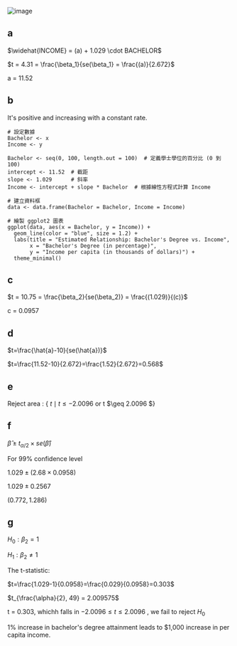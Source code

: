 ![image](https://github.com/user-attachments/assets/a4ba5534-11af-4bf4-bc8c-5fac17af0fb0)

## a 

$\widehat{INCOME} = (a) + 1.029 \cdot BACHELOR$

$t = 4.31 = \frac{\beta_1}{se(\beta_1} = \frac{(a)}{2.672}$

a = 11.52

## b 



It's positive and increasing with a constant rate.

```
# 設定數據
Bachelor <- x
Income <- y

Bachelor <- seq(0, 100, length.out = 100)  # 定義學士學位的百分比 (0 到 100)
intercept <- 11.52  # 截距
slope <- 1.029      # 斜率
Income <- intercept + slope * Bachelor  # 根據線性方程式計算 Income

# 建立資料框
data <- data.frame(Bachelor = Bachelor, Income = Income)

# 繪製 ggplot2 圖表
ggplot(data, aes(x = Bachelor, y = Income)) +
  geom_line(color = "blue", size = 1.2) +
  labs(title = "Estimated Relationship: Bachelor's Degree vs. Income",
       x = "Bachelor's Degree (in percentage)",
       y = "Income per capita (in thousands of dollars)") +
  theme_minimal()

```

## c 

$t = 10.75 = \frac{\beta_2}{se(\beta_2)} = \frac{(1.029)}{(c)}$

c = 0.0957

## d

$t=\frac{\hat{a}-10}{se(\hat{a})}$

$t=\frac{11.52-10}{2.672}=\frac{1.52}{2.672}=0.568$

## e

Reject area : { $t \mid t \leq -2.0096$ $\text{or}$ t $\geq 2.0096 \$}

## f

$\hat{\beta}\pm t_{\alpha/2}\times se(\hat{\beta})$

For 99% confidence level

$1.029\pm(2.68\times0.0958)$

$1.029\pm0.2567$

$(0.772,1.286)$

## g 

$H_0: \beta_2=1$

$H_1: \beta_2\neq1$

The t-statistic:

$t=\frac{1.029-1}{0.0958}=\frac{0.029}{0.0958}=0.303$

$t_{\frac{\alpha}{2}, 49} = 2.009575$

t = 0.303, whichh falls in $-2.0096 \leq t \leq 2.0096$ , we fail to reject $H_0$

1% increase in bachelor's degree attainment leads to $1,000 increase in per capita income.
